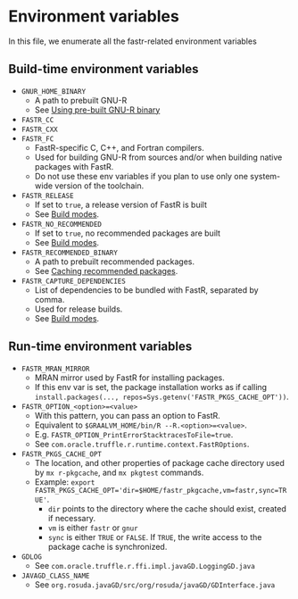 # Environment variables
In this file, we enumerate all the fastr-related environment variables

## Build-time environment variables
- `GNUR_HOME_BINARY`
  - A path to prebuilt GNU-R
  - See [Using pre-built GNU-R binary](building.md#GNU-R)
- `FASTR_CC`
- `FASTR_CXX`
- `FASTR_FC`
  - FastR-specific C, C++, and Fortran compilers.
  - Used for building GNU-R from sources and/or when building native packages with FastR.
  - Do not use these env variables if you plan to use only one system-wide version of the toolchain.
- `FASTR_RELEASE`
  - If set to `true`, a release version of FastR is built
  - See [Build modes](building.md#Build-modes).
- `FASTR_NO_RECOMMENDED`
  - If set to `true`, no recommended packages are built
  - See [Build modes](building.md#Build-modes).
- `FASTR_RECOMMENDED_BINARY`
  - A path to prebuilt recommended packages.
  - See [Caching recommended packages](building.md#Caching-recommended-packages).
- `FASTR_CAPTURE_DEPENDENCIES`
  - List of dependencies to be bundled with FastR, separated by comma.
  - Used for release builds.
  - See [Build modes](building.md#Build-modes).

## Run-time environment variables
- `FASTR_MRAN_MIRROR`
  - MRAN mirror used by FastR for installing packages.
  - If this env var is set, the package installation works as if calling `install.packages(..., repos=Sys.getenv('FASTR_PKGS_CACHE_OPT'))`.
- `FASTR_OPTION_<option>=<value>`
  - With this pattern, you can pass an option to FastR.
  - Equivalent to `$GRAALVM_HOME/bin/R --R.<option>=<value>`.
  - E.g. `FASTR_OPTION_PrintErrorStacktracesToFile=true`.
  - See `com.oracle.truffle.r.runtime.context.FastROptions`.
- `FASTR_PKGS_CACHE_OPT`
  - The location, and other properties of package cache directory used by `mx r-pkgcache`, and `mx pkgtest` commands.
  - Example: `export FASTR_PKGS_CACHE_OPT='dir=$HOME/fastr_pkgcache,vm=fastr,sync=TRUE'`.
    - `dir` points to the directory where the cache should exist, created if necessary.
    - `vm` is either `fastr` or `gnur`
    - `sync` is either `TRUE` or `FALSE`. If `TRUE`, the write access to the package cache is synchronized.
- `GDLOG`
  - See `com.oracle.truffle.r.ffi.impl.javaGD.LoggingGD.java`
- `JAVAGD_CLASS_NAME`
  - See `org.rosuda.javaGD/src/org/rosuda/javaGD/GDInterface.java`
